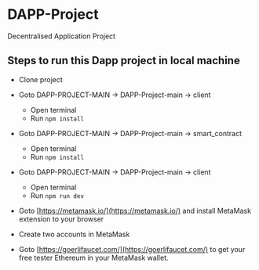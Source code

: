 # DAPP-Project
Decentralised Application Project

## Steps to run this Dapp project in local machine 
* Clone project
* Goto DAPP-PROJECT-MAIN  -> DAPP-Project-main -> client
    * Open terminal 
    * Run `npm install`
  
* Goto DAPP-PROJECT-MAIN  -> DAPP-Project-main -> smart_contract
    * Open terminal 
    * Run `npm install`
  
* Goto DAPP-PROJECT-MAIN  -> DAPP-Project-main -> client
    * Open terminal
    * Run `npm run dev`

* Goto [https://metamask.io/](https://metamask.io/) and install MetaMask extension to your browser
* Create two accounts in MetaMask
* Goto [https://goerlifaucet.com/](https://goerlifaucet.com/) to get your free tester Ethereum in your MetaMask wallet.
 
 
  
  
